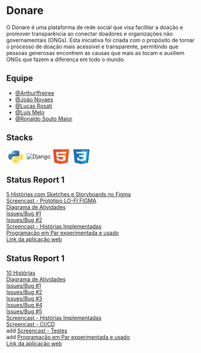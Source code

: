 # Donare

O Donare é uma plataforma de rede social que visa facilitar a doação e promover transparência ao conectar doadores e organizações não governamentais (ONGs). Esta iniciativa foi criada com o propósito de tornar o processo de doação mais acessível e transparente, permitindo que pessoas generosas encontrem as causas que mais as tocam e auxiliem ONGs que fazem a diferença em todo o mundo.

## Equipe

- [@Arthurffreiree](https://github.com/Arthurffreiree)
- [@João Novaes](https://www.github.com/joaonovaes1)
- [@Lucas Rosati](https://www.github.com/lucasrosati)
- [@Luís Melo](https://www.github.com/luisvmelo)
- [@Ronaldo Souto Maior](https://www.github.com/ronaldotsm)

## Stacks

<div style="display: inline_block">
  <img align="center" alt="Python" height="40" width="50" src="https://raw.githubusercontent.com/devicons/devicon/master/icons/python/python-original.svg">
  <img align="center" alt="Django" height="40" width="50" src="https://icongr.am/devicon/django-original.svg?size=128&color=currentColor">
  <img align="center" alt="HTML" height="40" width="50" src="https://raw.githubusercontent.com/devicons/devicon/master/icons/html5/html5-original.svg">
  <img align="center" alt="CSS" height="40" width="50" src="https://raw.githubusercontent.com/devicons/devicon/master/icons/css3/css3-original.svg">
</div>


## Status Report 1

<a href="https://docs.google.com/document/d/1NpaWCWbsPLDK2-2CmRm2tUZA8ldIIwtStZfLzUsjqgU/edit?usp=drive_link">5 Histórias com Sketches e Storyboards no Figma</a><br> 
<a href="https://drive.google.com/file/d/1q7ahuI8b2muoUdi_qvc7-D7ib6whUy0Z/view?usp=drive_link">Screencast - Protótipo LO-FI FIGMA</a><br>
<a href="https://drive.google.com/file/d/19EpJ_DGNvMcBiIgov2oRznSuTjIXMHQK/view?usp=drive_link">Diagrama de Atividades</a><br>
<a href="">Issues/Bug #1</a><br>
<a href="https://drive.google.com/file/d/1YMoTE44lIEs3qi7jmiEtf2TNbBlWdUIh/view?usp=drive_link">Issues/Bug #2</a><br>
<a href="https://drive.google.com/file/d/13CZEKj7HPjiD7SJkLDNH-aV4ZimD9oKh/view?usp=drive_link">Screencast - Histórias Implementadas</a><br> 
<a href="https://docs.google.com/document/d/1T2ajEMMPxcIWzm1IrN_9gjal6-EGD8DtKTca4f3NWyg/edit?usp=drive_link">Programação em Par experimentada e usado</a><br>
[Link da aplicação web](https://donare.azurewebsites.net)


## Status Report 1

<a href="https://docs.google.com/document/d/1NpaWCWbsPLDK2-2CmRm2tUZA8ldIIwtStZfLzUsjqgU/edit?usp=drive_link">10 Histórias</a><br> 
<a href="https://drive.google.com/drive/folders/1lSKdZndq9v2X9DcfWdoYqcsNi0JhsjJb?usp=drive_link">Diagrama de Atividades</a><br> 
<a href="https://drive.google.com/file/d/1zmQ93BKEGHw9h0AR2sz-dGcJbIvG_8Rx/view?usp=drive_link">Issues/Bug #1</a><br> 
<a href="https://drive.google.com/file/d/1KjjeFbK4k3UjQt06yLzH6JG3bF7Lb3eY/view?usp=drive_link">Issues/Bug #2</a><br> 
<a href="https://drive.google.com/file/d/1V4IybGVHD7unRwX-w3QK6fVcFi7O1B_6/view?usp=drive_link">Issues/Bug #3</a><br> 
<a href="https://drive.google.com/file/d/1Bxoqn7JsI9RktBbf9Bg9_Iq5tKBxGztW/view?usp=drive_link">Issues/Bug #4</a><br> 
<a href="https://drive.google.com/file/d/1ZrodPdB-TbBEpbm3MwIi_kSqrx0vyNXt/view?usp=drive_link">Issues/Bug #5</a><br> 
<a href="https://drive.google.com/file/d/11mREnKmVVM9pYGQufpZsD-YzCxgxpPnU/view?usp=drive_link">Screencast - Histórias Implementadas</a><br> 
<a href="">Screencast - CI/CD</a><br> add
<a href="">Screencast - Testes</a><br> add
<a href="https://docs.google.com/document/d/1T2ajEMMPxcIWzm1IrN_9gjal6-EGD8DtKTca4f3NWyg/edit?usp=drive_link">Programação em Par experimentada e usado</a><br>
[Link da aplicação web](https://donare.azurewebsites.net)






